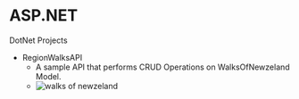 # ASP.NET
DotNet Projects
- RegionWalksAPI
  - A sample API that performs CRUD Operations on WalksOfNewzeland Model.
  - ![walks of newzeland](https://user-images.githubusercontent.com/88189250/223637135-9424e5d2-1bfa-4a59-ba1f-0091d01a254a.PNG)
